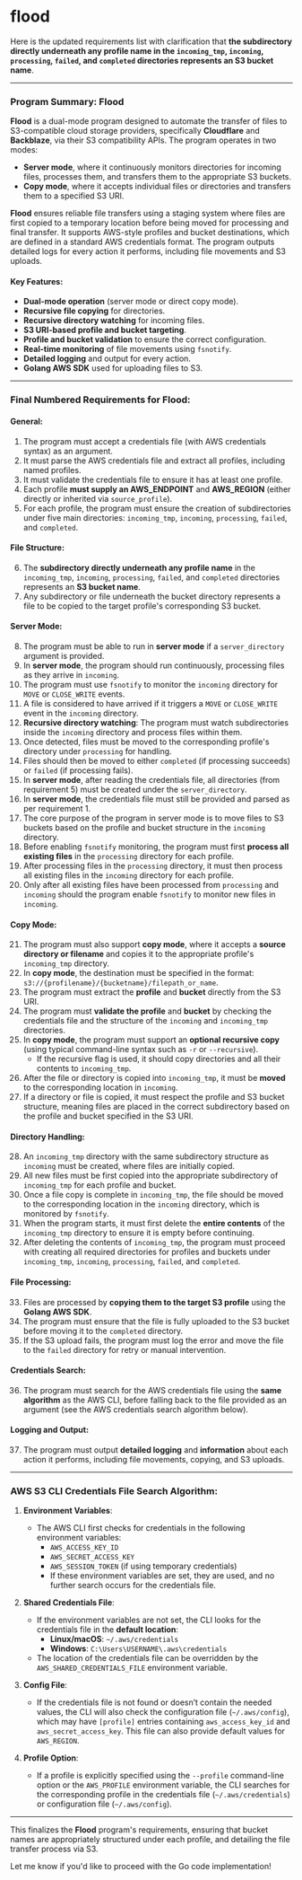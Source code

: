 # flood

Here is the updated requirements list with clarification that **the subdirectory directly underneath any profile name in the `incoming_tmp`, `incoming`, `processing`, `failed`, and `completed` directories represents an S3 bucket name**.

---

### Program Summary: **Flood**

**Flood** is a dual-mode program designed to automate the transfer of files to S3-compatible cloud storage providers, specifically **Cloudflare** and **Backblaze**, via their S3 compatibility APIs. The program operates in two modes:
- **Server mode**, where it continuously monitors directories for incoming files, processes them, and transfers them to the appropriate S3 buckets.
- **Copy mode**, where it accepts individual files or directories and transfers them to a specified S3 URI.

**Flood** ensures reliable file transfers using a staging system where files are first copied to a temporary location before being moved for processing and final transfer. It supports AWS-style profiles and bucket destinations, which are defined in a standard AWS credentials format. The program outputs detailed logs for every action it performs, including file movements and S3 uploads.

#### Key Features:
- **Dual-mode operation** (server mode or direct copy mode).
- **Recursive file copying** for directories.
- **Recursive directory watching** for incoming files.
- **S3 URI-based profile and bucket targeting**.
- **Profile and bucket validation** to ensure the correct configuration.
- **Real-time monitoring** of file movements using `fsnotify`.
- **Detailed logging** and output for every action.
- **Golang AWS SDK** used for uploading files to S3.

---

### Final Numbered Requirements for **Flood**:

#### General:
1. The program must accept a credentials file (with AWS credentials syntax) as an argument.
2. It must parse the AWS credentials file and extract all profiles, including named profiles.
3. It must validate the credentials file to ensure it has at least one profile.
4. Each profile **must supply an AWS_ENDPOINT** and **AWS_REGION** (either directly or inherited via `source_profile`).
5. For each profile, the program must ensure the creation of subdirectories under five main directories: `incoming_tmp`, `incoming`, `processing`, `failed`, and `completed`.

#### File Structure:
6. The **subdirectory directly underneath any profile name** in the `incoming_tmp`, `incoming`, `processing`, `failed`, and `completed` directories represents an **S3 bucket name**.
7. Any subdirectory or file underneath the bucket directory represents a file to be copied to the target profile's corresponding S3 bucket.

#### Server Mode:
8. The program must be able to run in **server mode** if a `server_directory` argument is provided.
9. In **server mode**, the program should run continuously, processing files as they arrive in `incoming`.
10. The program must use `fsnotify` to monitor the `incoming` directory for `MOVE` or `CLOSE_WRITE` events.
11. A file is considered to have arrived if it triggers a `MOVE` or `CLOSE_WRITE` event in the `incoming` directory.
12. **Recursive directory watching**: The program must watch subdirectories inside the `incoming` directory and process files within them.
13. Once detected, files must be moved to the corresponding profile's directory under `processing` for handling.
14. Files should then be moved to either `completed` (if processing succeeds) or `failed` (if processing fails).
15. In **server mode**, after reading the credentials file, all directories (from requirement 5) must be created under the `server_directory`.
16. In **server mode**, the credentials file must still be provided and parsed as per requirement 1.
17. The core purpose of the program in server mode is to move files to S3 buckets based on the profile and bucket structure in the `incoming` directory.
18. Before enabling `fsnotify` monitoring, the program must first **process all existing files** in the `processing` directory for each profile.
19. After processing files in the `processing` directory, it must then process all existing files in the `incoming` directory for each profile.
20. Only after all existing files have been processed from `processing` and `incoming` should the program enable `fsnotify` to monitor new files in `incoming`.

#### Copy Mode:
21. The program must also support **copy mode**, where it accepts a **source directory or filename** and copies it to the appropriate profile's `incoming_tmp` directory.
22. In **copy mode**, the destination must be specified in the format: `s3://{profilename}/{bucketname}/filepath_or_name`.
23. The program must extract the **profile** and **bucket** directly from the S3 URI.
24. The program must **validate the profile** and **bucket** by checking the credentials file and the structure of the `incoming` and `incoming_tmp` directories.
25. In **copy mode**, the program must support an **optional recursive copy** (using typical command-line syntax such as `-r` or `--recursive`).
    - If the recursive flag is used, it should copy directories and all their contents to `incoming_tmp`.
26. After the file or directory is copied into `incoming_tmp`, it must be **moved** to the corresponding location in `incoming`.
27. If a directory or file is copied, it must respect the profile and S3 bucket structure, meaning files are placed in the correct subdirectory based on the profile and bucket specified in the S3 URI.

#### Directory Handling:
28. An `incoming_tmp` directory with the same subdirectory structure as `incoming` must be created, where files are initially copied.
29. All new files must be first copied into the appropriate subdirectory of `incoming_tmp` for each profile and bucket.
30. Once a file copy is complete in `incoming_tmp`, the file should be moved to the corresponding location in the `incoming` directory, which is monitored by `fsnotify`.
31. When the program starts, it must first delete the **entire contents** of the `incoming_tmp` directory to ensure it is empty before continuing.
32. After deleting the contents of `incoming_tmp`, the program must proceed with creating all required directories for profiles and buckets under `incoming_tmp`, `incoming`, `processing`, `failed`, and `completed`.

#### File Processing:
33. Files are processed by **copying them to the target S3 profile** using the **Golang AWS SDK**.
34. The program must ensure that the file is fully uploaded to the S3 bucket before moving it to the `completed` directory.
35. If the S3 upload fails, the program must log the error and move the file to the `failed` directory for retry or manual intervention.

#### Credentials Search:
36. The program must search for the AWS credentials file using the **same algorithm** as the AWS CLI, before falling back to the file provided as an argument (see the AWS credentials search algorithm below).

#### Logging and Output:
37. The program must output **detailed logging** and **information** about each action it performs, including file movements, copying, and S3 uploads.

---

### AWS S3 CLI Credentials File Search Algorithm:

1. **Environment Variables**:
   - The AWS CLI first checks for credentials in the following environment variables:
     - `AWS_ACCESS_KEY_ID`
     - `AWS_SECRET_ACCESS_KEY`
     - `AWS_SESSION_TOKEN` (if using temporary credentials)
     - If these environment variables are set, they are used, and no further search occurs for the credentials file.

2. **Shared Credentials File**:
   - If the environment variables are not set, the CLI looks for the credentials file in the **default location**:
     - **Linux/macOS**: `~/.aws/credentials`
     - **Windows**: `C:\Users\USERNAME\.aws\credentials`
   - The location of the credentials file can be overridden by the `AWS_SHARED_CREDENTIALS_FILE` environment variable.

3. **Config File**:
   - If the credentials file is not found or doesn’t contain the needed values, the CLI will also check the configuration file (`~/.aws/config`), which may have `[profile]` entries containing `aws_access_key_id` and `aws_secret_access_key`. This file can also provide default values for `AWS_REGION`.

4. **Profile Option**:
   - If a profile is explicitly specified using the `--profile` command-line option or the `AWS_PROFILE` environment variable, the CLI searches for the corresponding profile in the credentials file (`~/.aws/credentials`) or configuration file (`~/.aws/config`).

---

This finalizes the **Flood** program's requirements, ensuring that bucket names are appropriately structured under each profile, and detailing the file transfer process via S3. 

Let me know if you'd like to proceed with the Go code implementation!
